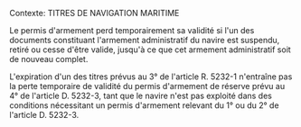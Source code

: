 Contexte: TITRES DE NAVIGATION MARITIME

Le permis d'armement perd temporairement sa validité si l'un des documents constituant l'armement administratif du navire est suspendu, retiré ou cesse d'être valide, jusqu'à ce que cet armement administratif soit de nouveau complet.

L'expiration d'un des titres prévus au 3° de l'article R. 5232-1 n'entraîne pas la perte temporaire de validité du permis d'armement de réserve prévu au 4° de l'article D. 5232-3, tant que le navire n'est pas exploité dans des conditions nécessitant un permis d'armement relevant du 1° ou du 2° de l'article D. 5232-3.
